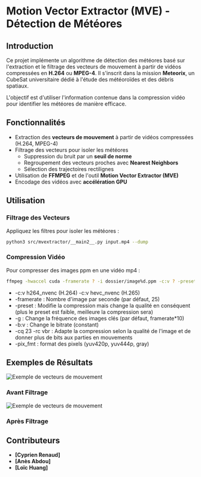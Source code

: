 
# Motion Vector Extractor (MVE) - Détection de Météores

## Introduction
Ce projet implémente un algorithme de détection des météores basé sur l'extraction et le filtrage des vecteurs de mouvement à partir de vidéos compressées en **H.264** ou **MPEG-4**. Il s'inscrit dans la mission **Meteorix**, un CubeSat universitaire dédié à l'étude des météoroïdes et des débris spatiaux.

L'objectif est d'utiliser l'information contenue dans la compression vidéo pour identifier les météores de manière efficace.

## Fonctionnalités
- Extraction des **vecteurs de mouvement** à partir de vidéos compressées (H.264, MPEG-4)
- Filtrage des vecteurs pour isoler les météores
  - Suppression du bruit par un **seuil de norme**
  - Regroupement des vecteurs proches avec **Nearest Neighbors**
  - Sélection des trajectoires rectilignes
- Utilisation de **FFMPEG** et de l'outil **Motion Vector Extractor (MVE)**
- Encodage des vidéos avec **accélération GPU**

## Utilisation
### Filtrage des Vecteurs
Appliquez les filtres pour isoler les météores :
```bash
python3 src/mvextractor/__main2__.py input.mp4 --dump
```
### Compression Vidéo
Pour compresser des images ppm en une vidéo mp4 :
```bash
ffmpeg -hwaccel cuda -framerate ? -i dossier/image%d.ppm -c:v ? -preset ? -pix_fmt ? -b:v ? -g ? output.mp4 -loglevel verbose
```
- -c:v h264_nvenc (H.264) -c:v hevc_nvenc (H.265)
- -framerate : Nombre d'image par seconde (par défaut, 25)
- -preset : Modifie la compression mais change la qualité en conséquent (plus le preset est faible, meilleure la compression sera)
- -g : Change la fréquence des images clés (par défaut, framerate*10)
- -b:v : Change le bitrate (constant)
- -cq 23 -rc vbr : Adapte la compression selon la qualité de l'image et de donner plus de bits aux parties en mouvements
- -pix_fmt : format des pixels (yuv420p, yuv444p, gray)

## Exemples de Résultats
![Exemple de vecteurs de mouvement](images/pasfiltre.jpg)

### Avant Filtrage

![Exemple de vecteurs de mouvement](images/filtre.jpg)

### Après Filtrage

## Contributeurs
- **[Cyprien Renaud]**
- **[Anès Abdou]**
- **[Loïc Huang]**


